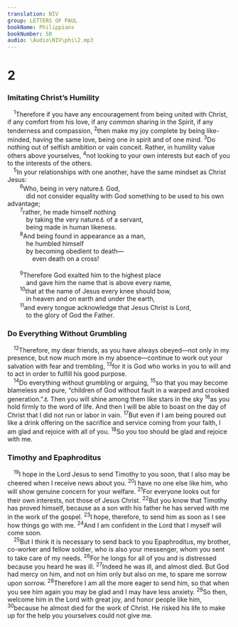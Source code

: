```yaml
---
translation: NIV
group: LETTERS OF PAUL
bookName: Philippians 
bookNumber: 50
audio: \Audio\NIV\phi\2.mp3
---
```


<div class="title"><h1>2</h1><h3>Imitating Christ’s Humility </h3></div>
<span class="verse phi_2_1"> <sup>1</sup>Therefore if you have any encouragement from being united with Christ, if any comfort from his love, if any common sharing in the Spirit, if any tenderness and compassion, </span>
<span class="verse phi_2_2"><sup>2</sup>then make my joy complete by being like-minded, having the same love, being one in spirit and of one mind. </span>
<span class="verse phi_2_3"><sup>3</sup>Do nothing out of selfish ambition or vain conceit. Rather, in humility value others above yourselves, </span>
<span class="verse phi_2_4"><sup>4</sup>not looking to your own interests but each of you to the interests of the others. <br/></span>
<span class="verse phi_2_5"> <sup>5</sup>In your relationships with one another, have the same mindset as Christ Jesus: <br/></span>
<span class="verse phi_2_6">  <sup>6</sup>Who, being in very nature<a data-toggle="tooltip" data-placement="bottom" title="Or in the form of">⚓</a> God, <br/>   did not consider equality with God something to be used to his own advantage; <br/></span>
<span class="verse phi_2_7">  <sup>7</sup>rather, he made himself nothing <br/>   by taking the very nature<a data-toggle="tooltip" data-placement="bottom" title="Or the form">⚓</a> of a servant, <br/>   being made in human likeness. <br/></span>
<span class="verse phi_2_8">  <sup>8</sup>And being found in appearance as a man, <br/>   he humbled himself <br/>   by becoming obedient to death— <br/>    even death on a cross! <br/><br/></span>
<span class="verse phi_2_9">  <sup>9</sup>Therefore God exalted him to the highest place <br/>   and gave him the name that is above every name, <br/></span>
<span class="verse phi_2_10">  <sup>10</sup>that at the name of Jesus every knee should bow, <br/>   in heaven and on earth and under the earth, <br/></span>
<span class="verse phi_2_11">  <sup>11</sup>and every tongue acknowledge that Jesus Christ is Lord, <br/>   to the glory of God the Father. <br/></span>
<div class="title"><h3>Do Everything Without Grumbling </h3></div>
<span class="verse phi_2_12"> <sup>12</sup>Therefore, my dear friends, as you have always obeyed—not only in my presence, but now much more in my absence—continue to work out your salvation with fear and trembling, </span>
<span class="verse phi_2_13"><sup>13</sup>for it is God who works in you to will and to act in order to fulfill his good purpose. <br/></span>
<span class="verse phi_2_14"> <sup>14</sup>Do everything without grumbling or arguing, </span>
<span class="verse phi_2_15"><sup>15</sup>so that you may become blameless and pure, “children of God without fault in a warped and crooked generation.”<a data-toggle="tooltip" data-placement="bottom" title="Deut. 32:5">⚓</a> Then you will shine among them like stars in the sky </span>
<span class="verse phi_2_16"><sup>16</sup>as you hold firmly to the word of life. And then I will be able to boast on the day of Christ that I did not run or labor in vain. </span>
<span class="verse phi_2_17"><sup>17</sup>But even if I am being poured out like a drink offering on the sacrifice and service coming from your faith, I am glad and rejoice with all of you. </span>
<span class="verse phi_2_18"><sup>18</sup>So you too should be glad and rejoice with me. <br/></span>
<div class="title"><h3>Timothy and Epaphroditus </h3></div>
<span class="verse phi_2_19"> <sup>19</sup>I hope in the Lord Jesus to send Timothy to you soon, that I also may be cheered when I receive news about you. </span>
<span class="verse phi_2_20"><sup>20</sup>I have no one else like him, who will show genuine concern for your welfare. </span>
<span class="verse phi_2_21"><sup>21</sup>For everyone looks out for their own interests, not those of Jesus Christ. </span>
<span class="verse phi_2_22"><sup>22</sup>But you know that Timothy has proved himself, because as a son with his father he has served with me in the work of the gospel. </span>
<span class="verse phi_2_23"><sup>23</sup>I hope, therefore, to send him as soon as I see how things go with me. </span>
<span class="verse phi_2_24"><sup>24</sup>And I am confident in the Lord that I myself will come soon. <br/></span>
<span class="verse phi_2_25"> <sup>25</sup>But I think it is necessary to send back to you Epaphroditus, my brother, co-worker and fellow soldier, who is also your messenger, whom you sent to take care of my needs. </span>
<span class="verse phi_2_26"><sup>26</sup>For he longs for all of you and is distressed because you heard he was ill. </span>
<span class="verse phi_2_27"><sup>27</sup>Indeed he was ill, and almost died. But God had mercy on him, and not on him only but also on me, to spare me sorrow upon sorrow. </span>
<span class="verse phi_2_28"><sup>28</sup>Therefore I am all the more eager to send him, so that when you see him again you may be glad and I may have less anxiety. </span>
<span class="verse phi_2_29"><sup>29</sup>So then, welcome him in the Lord with great joy, and honor people like him, </span>
<span class="verse phi_2_30"><sup>30</sup>because he almost died for the work of Christ. He risked his life to make up for the help you yourselves could not give me. <br/></span>
